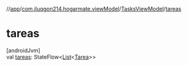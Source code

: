 //[app](../../../index.md)/[com.jluqgon214.hogarmate.viewModel](../index.md)/[TasksViewModel](index.md)/[tareas](tareas.md)

# tareas

[androidJvm]\
val [tareas](tareas.md): StateFlow&lt;[List](https://kotlinlang.org/api/latest/jvm/stdlib/kotlin-stdlib/kotlin.collections/-list/index.html)&lt;[Tarea](../../com.jluqgon214.hogarmate.model/-tarea/index.md)&gt;&gt;
